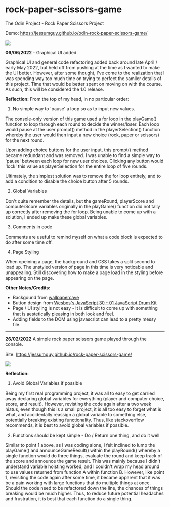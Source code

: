 # rock-paper-scissors-game

The Odin Project - Rock Paper Scissors Project

Demo: https://jessumguy.github.io/odin-rock-paper-scissors-game/

![](https://github.com/jessumguy/rock-paper-scissors-game/blob/main/odin_project_rps_with_UI.gif)

**06/06/2022** - Graphical UI added.

Graphical UI and general code refactoring added back around late April / early May 2022, but held off from pushing at the time as I wanted to make the UI better. However, after some thought, I've come to the realization that I was spending way too much time on trying to perfect the samller details of this project. Time that would be better spent on moving on with the course. As such, this will be considered the 1.0 release.

**Reflection:** From the top of my head, in no particular order:

1. No simple way to 'pause' a loop so as to input new values.

The console-only version of this game used a for loop in the playGame() function to loop through each round to decide the winner/loser. Each loop would pause at the user prompt() method in the playerSelection() function whereby the user would then input a new choice (rock, paper or scissors) for the next round.

Upon adding choice buttons for the user input, this prompt() method became redundant and was removed. I was unable to find a simple way to 'pause' between each loop for new user choices. Clicking any button would 'lock' this value as playerSelection for the entire loop of five rounds. 

Ultimately, the simplest solution was to remove the for loop entirely, and to add a condition to disable the choice button after 5 rounds.

2. Global Variables 

Don't quite remember the details, but the gameRound, playerScore and computerScore variables originally in the playGame() function did not tally up correctly after removing the for loop. Being unable to come up with a solution, I ended up make these global variables.

3. Comments in code

Comments are useful to remind myself on what a code block is expected to do after some time off.

4. Page Styling 

When opeining a page, the background and CSS takes a split second to load up. The unstyled version of page in this time is very noticable and unappealing. Still discovering how to make a page load in the styling before appearing on the page.

**Other Notes/Credits:**

- Backgound from <a href="https://wallpapercave.com/w/wp1933957">wallpapercave</a>
- Button design from <a href="https://github.com/wesbos/JavaScript30/tree/master/01%20-%20JavaScript%20Drum%20Kit">Wesbos's JavaScript 30 - 01 JavaScript Drum Kit</a></li>
- Page / UI styling is not easy - It is difficult to come up with something that is aestetically pleasing in both look and feel.
- Adding fields to the DOM using javascript can lead to a pretty messy file.

---


**26/02/2022** A simple rock paper scissors game played through the console. 

Site: https://jessumguy.github.io/rock-paper-scissors-game/

![](https://github.com/jessumguy/rock-paper-scissors-game/blob/main/rockpaperscissors-consolegame.gif)

**Reflection:**

1. Avoid Global Variables if possible

Being my first real programming project, it was all to easy to get carried away declaring global variables for everything (player and computer choice, score, and result). However, revisting the code again after a two week hiatus, even though this is a small project, it is all too easy to forget what is what, and accidentally reassign a global variable to something else, potentially breaking existing functionality. Thus, like stackoverflow recommends, it is best to avoid global variables if possible.

2. Functions should be kept simple - Do / Return one thing, and do it well

Similar to point 1 above, as I was coding alone, I felt inclined to lump the playGame() and announceGameResult() within the playRound() whereby a single function would do three things, evaluate the round and keep track of the score and announce the game result. This was mainly because I didn't understand variable hoisting worked, and I couldn't wrap my head around to use values returned from function A within function B. However, like point 1, revisiting the code again after some time, it became apparent that it was be a pain working with large functions that do multiple things at once. Should the code need to be refactored down the line, the chances of things breaking would be much higher. Thus, to reduce future potential headaches and frustration, it is best that each function do a single thing.
